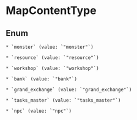 
# MapContentType

## Enum


    * `monster` (value: `"monster"`)

    * `resource` (value: `"resource"`)

    * `workshop` (value: `"workshop"`)

    * `bank` (value: `"bank"`)

    * `grand_exchange` (value: `"grand_exchange"`)

    * `tasks_master` (value: `"tasks_master"`)

    * `npc` (value: `"npc"`)



